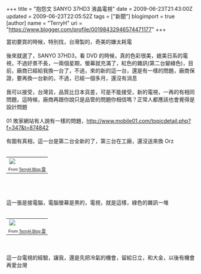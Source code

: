 +++
title = "抱怨文 SANYO 37HD3 液晶電視"
date = 2009-06-23T21:43:00Z
updated = 2009-06-23T22:05:52Z
tags = ["新聞"]
blogimport = true 
[author]
	name = "TerryH"
	uri = "https://www.blogger.com/profile/00198432946574471177"
+++

當初要買的時候，特別找，台灣製的，奇美的嫌太耗電<br /><br />後來就選了，SANYO 37HD3，看 DVD 的時候，真的色彩很美，媲美日系的電視，不過好景不長，一兩個星期，螢幕就充滿了，紅色的雜訊(第二台變綠色)，目前，廠商已經給我換一台了，不過，來的新的這一台，還是有一樣的問題，廠商保證，要再換一台新的，不過，已經一個多月，還沒有消息<br /><br />我可以接受，台灣貨，品質比日本貨差，可是不能接受，新的電視，一再的有相同問題，這時候，廠商再跟你說只是品管的問題你相信嗎？正常人都應該也會覺得是設計問題<br /><br />01 敗家網站有人說有一樣的問題，<a href="http://www.mobile01.com/topicdetail.php?f=347&t=874842">http://www.mobile01.com/topicdetail.php?f=347&t=874842</a><br /><br />有圖有真相，這一台是第二台全新的了，第三台在工廠，還沒送來換 Orz<br /><br /><table style="width:auto;"><tr><td><a href="http://picasaweb.google.com/lh/photo/rZnwxGH2BSA4xSbLlLJegg?feat=embedwebsite"><img src="http://lh5.ggpht.com/_Bsjm2Qp0Duc/SkGxjga188I/AAAAAAAAAso/CigzM5utCIU/s400/dscn2144.jpg" /></a></td></tr><tr><td style="font-family:arial,sans-serif; font-size:11px; text-align:right">From <a href="http://picasaweb.google.com/terryh.tp/TerryHBlog?feat=embedwebsite">TerryH Blog 雲</a></td></tr></table><br /><br /><br />這一張是接電腦，電腦螢幕是黑的，電視，就是這樣，綠色的雜訊一堆<br /><br /><table style="width:auto;"><tr><td><a href="http://picasaweb.google.com/lh/photo/CBPyqe_QlFqDv_KYyauAyw?feat=embedwebsite"><img src="http://lh5.ggpht.com/_Bsjm2Qp0Duc/SkGxjxWYxfI/AAAAAAAAAss/lt-IdsL7I24/s400/dscn2146.jpg" /></a></td></tr><tr><td style="font-family:arial,sans-serif; font-size:11px; text-align:right">From <a href="http://picasaweb.google.com/terryh.tp/TerryHBlog?feat=embedwebsite">TerryH Blog 雲</a></td></tr></table><br /><br />這一台電視的經驗，讓我，還是先把冷氣的機會，留給日立，和大金，以後有機會再愛台灣

